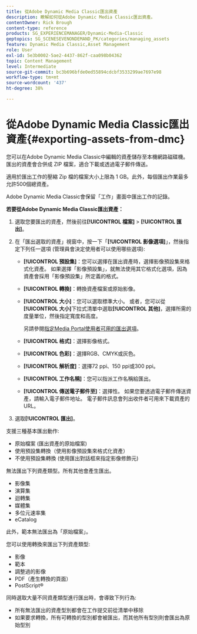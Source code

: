 ```yaml
---
title: 從Adobe Dynamic Media Classic匯出資產
description: 瞭解如何從Adobe Dynamic Media Classic匯出資產。
contentOwner: Rick Brough
content-type: reference
products: SG_EXPERIENCEMANAGER/Dynamic-Media-Classic
geptopics: SG_SCENESEVENONDEMAND_PK/categories/managing_assets
feature: Dynamic Media Classic,Asset Management
role: User
exl-id: 5e3b0002-5ae2-4437-862f-caa098b04362
topic: Content Management
level: Intermediate
source-git-commit: bc3b696bfde0ed55894cdcbf3533299ae7697e98
workflow-type: tm+mt
source-wordcount: '437'
ht-degree: 38%

---
```


# 從Adobe Dynamic Media Classic匯出資產{#exporting-assets-from-dmc}

您可以在Adobe Dynamic Media Classic中編輯的資產儲存至本機網路磁碟機。 匯出的資產會合併成 ZIP 檔案，適合下載或透過電子郵件傳送。

適用於匯出工作的壓縮 Zip 檔的檔案大小上限為 1 GB。此外，每個匯出作業最多允許500個總資產。

Adobe Dynamic Media Classic會保留「工作」畫面中匯出工作的記錄。

**若要從Adobe Dynamic Media Classic匯出資產：**

1. 選取您要匯出的資產，然後前往&#x200B;**[!UICONTROL 檔案]** > **[!UICONTROL 匯出]**。
1. 在「匯出選取的資產」視窗中，按一下「**[!UICONTROL 影像選項]**」，然後指定下列任一選項 (管理員會決定使用者可以使用哪些選項):

   * **[!UICONTROL 預設集]**：您可以選擇在匯出資產時，選擇影像預設集來格式化資產。 如果選擇「影像預設集」，就無法使用其它格式化選項，因為資產會採用「影像預設集」所定義的格式。

   * **[!UICONTROL 轉換]**：轉換資產檔案或原始影像。

   * **[!UICONTROL 大小]**：您可以選取標準大小。 或者，您可以從&#x200B;**[!UICONTROL 大小]**&#x200B;下拉式清單中選取&#x200B;**[!UICONTROL 其他]**，選擇所需的度量單位，然後指定寬度和高度。

     另請參閱[指定Media Portal使用者可用的匯出選項](specifying-export-options-available-media.md#specifying_export_options_available_to_media_portal_users)。

   * **[!UICONTROL 格式]**：選擇影像格式。

   * **[!UICONTROL 色彩]**：選擇RGB、CMYK或灰色。

   * **[!UICONTROL 解析度]**：選擇72 ppi、150 ppi或300 ppi。

   * **[!UICONTROL 工作名稱]**：您可以指派工作名稱給匯出。

   * **[!UICONTROL 傳送電子郵件至]**：選擇性。 如果您要透過電子郵件傳送資產，請輸入電子郵件地址。 電子郵件訊息會列出收件者可用來下載資產的 URL。

1. 選取&#x200B;**[!UICONTROL 匯出]**。

支援三種基本匯出動作:

* 原始檔案 (匯出資產的原始檔案)
* 使用預設集轉換（使用影像預設集來格式化資產）
* 不使用預設集轉換 (使用匯出對話框來指定影像修飾元)

無法匯出下列資產類型。所有其他會產生匯出。

* 影像集
* 演算集
* 迴轉集
* 媒體集
* 多位元速率集
* eCatalog

此外，範本無法匯出為「原始檔案」。

您可以使用轉換來匯出下列資產類型:

* 影像
* 範本
* 調整過的影像
* PDF（產生轉換的頁面）
* PostScript®

同時選取大量不同資產類型進行匯出時，會導致下列行為:

* 所有無法匯出的資產型別都會在工作提交前從清單中移除
* 如果要求轉換，所有可轉換的型別都會被匯出，而其他所有型別則會匯出為原始型別

